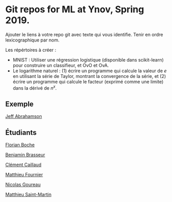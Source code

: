 ﻿# Git repos for ML at Ynov, Spring 2019.

Ajouter le liens à votre repo git avec texte qui vous identifie.
Tenir en ordre lexicographique par nom.

Les répértoires à créer :
* MNIST : Utiliser une régression logistique (disponible dans scikit-learn) pour construire un classifieur, et OvO et OvA.
* Le logarithme naturel : (1) écrire un programme qui calcule la valeur de $e$ en utilisant la série de Taylor, montrant la convergence de la série, et (2) écrire un programme qui calcule le facteur (exprimé comme une limite) dans la dérivé de $n^x$.

## Exemple

[Jeff Abrahamson](https://github.com/JeffAbrahamson/dotfiles)

## Étudiants

[Florian Boche](https://github.com/Nair0fl/CoursMachineLearning)

[Benjamin Brasseur](https://github.com/benjaminbra/ML-BBR)

[Clément Caillaud](https://github.com/ClementCaillaud/MachineLearning_ynov)

[Matthieu Fournier](https://github.com/LordInateur/ML_2019_matthieuf_exo)

[Nicolas Goureau](https://github.com/Killy85/MachineLearningExercises)

[Matthieu Saint-Martin](https://github.com/msaintmartin/ml-exercises)
